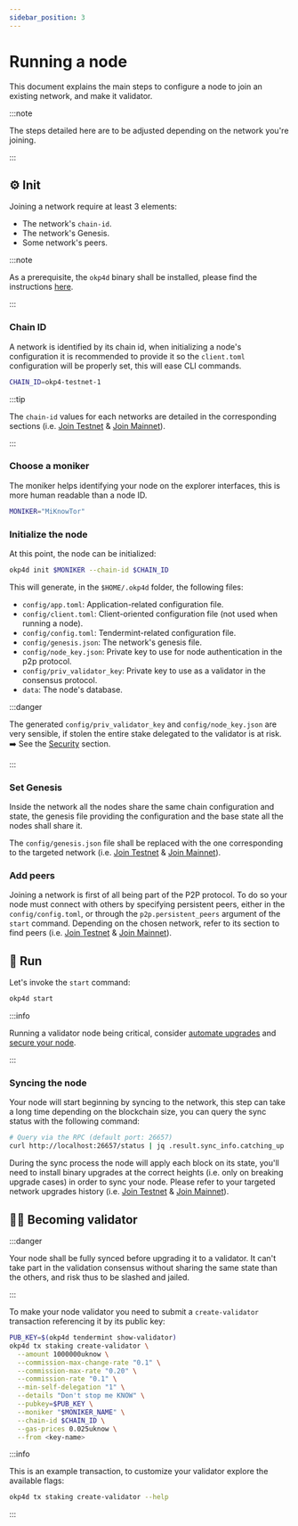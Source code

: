 ```yaml
---
sidebar_position: 3
---
```


# Running a node

This document explains the main steps to configure a node to join an existing network, and make it validator.

:::note

The steps detailed here are to be adjusted depending on the network you're joining.

:::

## ⚙️ Init

Joining a network require at least 3 elements:

- The network's `chain-id`.
- The network's Genesis.
- Some network's peers.

:::note

As a prerequisite, the `okp4d` binary shall be installed, please find the instructions [here](installation.md).

:::

### Chain ID

A network is identified by its chain id, when initializing a node's configuration it is recommended to provide it so the `client.toml` configuration will be properly set, this will ease CLI commands.

```bash
CHAIN_ID=okp4-testnet-1
```

:::tip

The `chain-id` values for each networks are detailed in the corresponding sections (i.e. [Join Testnet](join-testnet.md#node-configuration) & [Join Mainnet](join-mainnet.md#node-configuration)).

:::

### Choose a moniker

The moniker helps identifying your node on the explorer interfaces, this is more human readable than a node ID.

```bash
MONIKER="MiKnowTor"
```

### Initialize the node

At this point, the node can be initialized:

```bash
okp4d init $MONIKER --chain-id $CHAIN_ID
```

This will generate, in the `$HOME/.okp4d` folder, the following files:

- `config/app.toml`: Application-related configuration file.
- `config/client.toml`: Client-oriented configuration file (not used when running a node).
- `config/config.toml`: Tendermint-related configuration file.
- `config/genesis.json`: The network's genesis file.
- `config/node_key.json`: Private key to use for node authentication in the p2p protocol.
- `config/priv_validator_key`: Private key to use as a validator in the consensus protocol.
- `data`: The node's database.

:::danger

The generated `config/priv_validator_key` and `config/node_key.json` are very sensible, if stolen the entire stake delegated to the validator is at risk.
➡️ See the [Security](security.md) section.

:::

### Set Genesis

Inside the network all the nodes share the same chain configuration and state, the genesis file providing the configuration and the base state all the nodes shall share it.

The `config/genesis.json` file shall be replaced with the one corresponding to the targeted network (i.e. [Join Testnet](join-testnet.md#genesis) & [Join Mainnet](join-mainnet.md#genesis)).

### Add peers

Joining a network is first of all being part of the P2P protocol. To do so your node must connect with others by specifying persistent peers, either in the `config/config.toml`, or through the `p2p.persistent_peers` argument of the `start` command. Depending on the chosen network, refer to its section to find peers (i.e. [Join Testnet](join-testnet.md#peers) & [Join Mainnet](join-mainnet.md#peers)).

## 🚀 Run

Let's invoke the `start` command:

```bash
okp4d start
```

:::info

Running a validator node being critical, consider [automate upgrades](upgrade.md) and [secure your node](security.md).

:::

### Syncing the node

Your node will start beginning by syncing to the network, this step can take a long time depending on the blockchain size, you can query the sync status with the following command:

```bash
# Query via the RPC (default port: 26657)
curl http://localhost:26657/status | jq .result.sync_info.catching_up
```

During the sync process the node will apply each block on its state, you'll need to install binary upgrades at the correct heights (i.e. only on breaking upgrade cases) in order to sync your node. Please refer to your targeted network upgrades history (i.e. [Join Testnet](join-testnet.md#upgrades) & [Join Mainnet](join-mainnet.md#upgrades)).

## 👨‍⚖️ Becoming validator

:::danger

Your node shall be fully synced before upgrading it to a validator. It can't take part in the validation consensus without sharing the same state than the others, and risk thus to be slashed and jailed.

:::

To make your node validator you need to submit a `create-validator` transaction referencing it by its public key:

```bash
PUB_KEY=$(okp4d tendermint show-validator)
okp4d tx staking create-validator \
  --amount 1000000uknow \
  --commission-max-change-rate "0.1" \
  --commission-max-rate "0.20" \
  --commission-rate "0.1" \
  --min-self-delegation "1" \
  --details "Don't stop me KNOW" \
  --pubkey=$PUB_KEY \
  --moniker "$MONIKER_NAME" \
  --chain-id $CHAIN_ID \
  --gas-prices 0.025uknow \
  --from <key-name>
```

:::info

This is an example transaction, to customize your validator explore the available flags:

```bash
okp4d tx staking create-validator --help
```

:::
